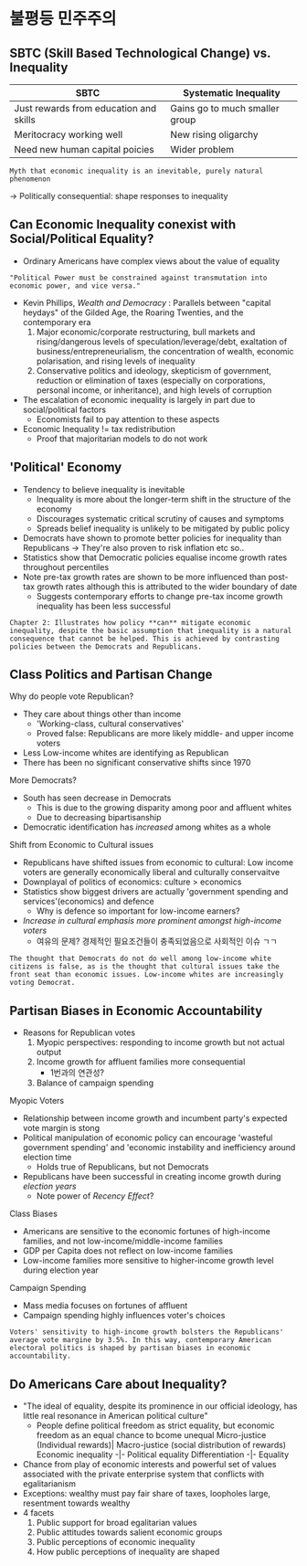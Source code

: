 # 불평등 민주주의

## SBTC (Skill Based Technological Change) vs. Inequality
SBTC | Systematic Inequality
-|-
Just rewards from education and skills | Gains go to much smaller group
Meritocracy working well | New rising oligarchy
Need new human capital poicies | Wider problem

```
Myth that economic inequality is an inevitable, purely natural phenomenon
```
-> Politically consequential: shape responses to inequality  

## Can Economic Inequality conexist with Social/Political Equality?
* Ordinary Americans have complex views about the value of equality
``` 
"Political Power must be constrained against transmutation into economic power, and vice versa."
```
* Kevin Phillips, *Wealth and Democracy* : Parallels between "capital heydays" of the Gilded Age, the Roaring Twenties, and the contemporary era
    1. Major economic/corporate restructuring, bull markets and rising/dangerous levels of speculation/leverage/debt, exaltation of business/entrepreneurialism, the concentration of wealth, economic polarisation, and rising levels of inequality
    2. Conservative politics and ideology, skepticism of government, reduction or elimination of taxes (especially on corporations, personal income, or inheritance), and high levels of corruption
* The escalation of economic inequality is largely in part due to social/political factors
    * Economists fail to pay attention to these aspects 
* Economic Inequality != tax redistribution
    * Proof that majoritarian models to do not work

## 'Political' Economy
* Tendency to believe inequality is inevitable
    * Inequality is more about the longer-term shift in the structure of the economy
    * Discourages systematic critical scrutiny of causes and symptoms
    * Spreads belief inequality is unlikely to be mitigated by public policy
* Democrats have shown to promote better policies for inequality than Republicans
    -> They're also proven to risk inflation etc so..
* Statistics show that Democratic policies equalise income growth rates throughout percentiles
* Note pre-tax growth rates are shown to be more influenced than post-tax growth rates although this is attributed to the wider boundary of date 
    * Suggests contemporary efforts to change pre-tax income growth inequality has been less successful
```
Chapter 2: Illustrates how policy **can** mitigate economic inequality, despite the basic assumption that inequality is a natural consequence that cannot be helped. This is achieved by contrasting policies between the Democrats and Republicans.
```

## Class Politics and Partisan Change
Why do people vote Republican?
* They care about things other than income
    * 'Working-class, cultural conservatives'
    * Proved false: Republicans are more likely middle- and upper income voters
* Less Low-income whites are identifying as Republican
* There has been no significant conservative shifts since 1970

More Democrats?
* South has seen decrease in Democrats
    * This is due to the growing disparity among poor and affluent whites
    * Due to decreasing bipartisanship
* Democratic identification has *increased* among whites as a whole

Shift from Economic to Cultural issues
* Republicans have shifted issues from economic to cultural: Low income voters are generally economically liberal and culturally conservaitve
* Downplayal of politics of economics: culture > economics
* Statistics show biggest drivers are actually 'government spending and services'(economics) and defence
    * Why is defence so important for low-income earners?
* *Increase in cultural emphasis more prominent amongst high-income voters*
    * 여유의 문제? 경제적인 필요조건들이 충족되었음으로 사회적인 이슈 ㄱㄱ
```
The thought that Democrats do not do well among low-income white citizens is false, as is the thought that cultural issues take the front seat than economic issues. Low-income whites are increasingly voting Democrat. 
```

## Partisan Biases in Economic Accountability

* Reasons for Republican votes
    1. Myopic perspectives: responding to income growth but not actual output
    2. Income growth for affluent families more consequential
        * 1번과의 연관성?
    3. Balance of campaign spending

Myopic Voters
* Relationship between income growth and incumbent party's expected vote margin is stong
* Political manipulation of economic policy can encourage 'wasteful government spending' and 'economic instability and inefficiency around election time
    * Holds true of Republicans, but not Democrats
* Republicans have been successful in creating income growth during *election years*
    * Note power of *Recency Effect*?

Class Biases
* Americans are sensitive to the economic fortunes of high-income families, and not low-income/middle-income families
* GDP per Capita does not reflect on low-income families
* Low-income families more sensitive to higher-income growth level during election year

Campaign Spending
*  Mass media focuses on fortunes of affluent
* Campaign spending highly influences voter's choices
```
Voters' sensitivity to high-income growth bolsters the Republicans' average vote margine by 3.5%. In this way, contemporary American electoral politics is shaped by partisan biases in economic accountability. 
```

## Do Americans Care about Inequality?
* "The ideal of equality, despite its prominence in our official ideology, has little real resonance in American political culture"
    * People define political freedom as strict equality, but economic freedom as an equal chance to bcome unequal
Micro-justice (Individual rewards)| Macro-justice (social distribution of rewards)
Economic inequality -|- Political equality
Differentiation -|- Equality
* Chance from play of economic interests and powerful set of values associated with the private enterprise system that conflicts with 
egalitarianism
* Exceptions: wealthy must pay fair share of taxes, loopholes large, resentment towards wealthy
* 4 facets
    1. Public support for broad egalitarian values
    2. Public attitudes towards salient economic groups
    3. Public perceptions of economic inequality
    4. How public perceptions of inequality are shaped


